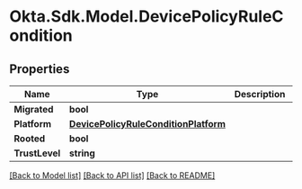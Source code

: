 # Okta.Sdk.Model.DevicePolicyRuleCondition

## Properties

Name | Type | Description | Notes
------------ | ------------- | ------------- | -------------
**Migrated** | **bool** |  | [optional] 
**Platform** | [**DevicePolicyRuleConditionPlatform**](DevicePolicyRuleConditionPlatform.md) |  | [optional] 
**Rooted** | **bool** |  | [optional] 
**TrustLevel** | **string** |  | [optional] 

[[Back to Model list]](../README.md#documentation-for-models) [[Back to API list]](../README.md#documentation-for-api-endpoints) [[Back to README]](../README.md)


